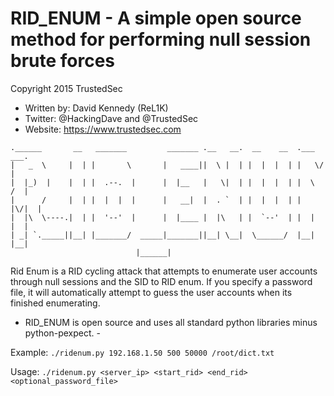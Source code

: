 # RID_ENUM - A simple open source method for performing null session brute forces

Copyright 2015 TrustedSec

+ Written by: David Kennedy (ReL1K)
+ Twitter: @HackingDave and @TrustedSec
+ Website: https://www.trustedsec.com

```
.______       __   _______         _______ .__   __.  __    __  .___  ___.
|   _  \     |  | |       \       |   ____||  \ |  | |  |  |  | |   \/   |
|  |_)  |    |  | |  .--.  |      |  |__   |   \|  | |  |  |  | |  \  /  |
|      /     |  | |  |  |  |      |   __|  |  . `  | |  |  |  | |  |\/|  |
|  |\  \----.|  | |  '--'  |      |  |____ |  |\   | |  `--'  | |  |  |  |
| _| `._____||__| |_______/  _____|_______||__| \__|  \______/  |__|  |__|
                            |______|
```

Rid Enum is a RID cycling attack that attempts to enumerate user accounts through null sessions and the SID to RID enum. If you specify a password file, it will automatically attempt to guess the user accounts when its finished enumerating.

- RID_ENUM is open source and uses all standard python libraries minus python-pexpect. -

Example: `./ridenum.py 192.168.1.50 500 50000 /root/dict.txt`

Usage: `./ridenum.py <server_ip> <start_rid> <end_rid> <optional_password_file>`

